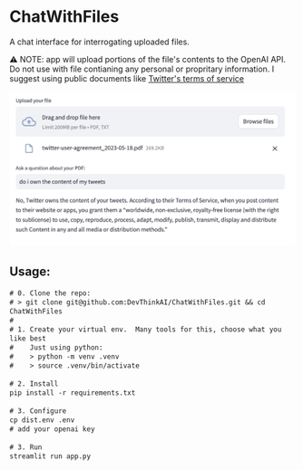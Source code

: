 # ChatWithFiles
A chat interface for interrogating uploaded files.

⚠️ NOTE: app will upload portions of the file's contents to the OpenAI API. Do not use with file contianing any personal or propritary information. I suggest using public documents like [Twitter's terms of service](https://cdn.cms-twdigitalassets.com/content/dam/legal-twitter/site-assets/2023-05-18/en/twitter-user-agreement_2023-05-18.pdf)


![screenshot of app in use](docs/screenshot.png)

## Usage:
```shell
# 0. Clone the repo:
# > git clone git@github.com:DevThinkAI/ChatWithFiles.git && cd ChatWithFiles
#
# 1. Create your virtual env.  Many tools for this, choose what you like best
#    Just using python:
#    > python -m venv .venv
#    > source .venv/bin/activate

# 2. Install
pip install -r requirements.txt

# 3. Configure
cp dist.env .env 
# add your openai key

# 3. Run
streamlit run app.py

```
